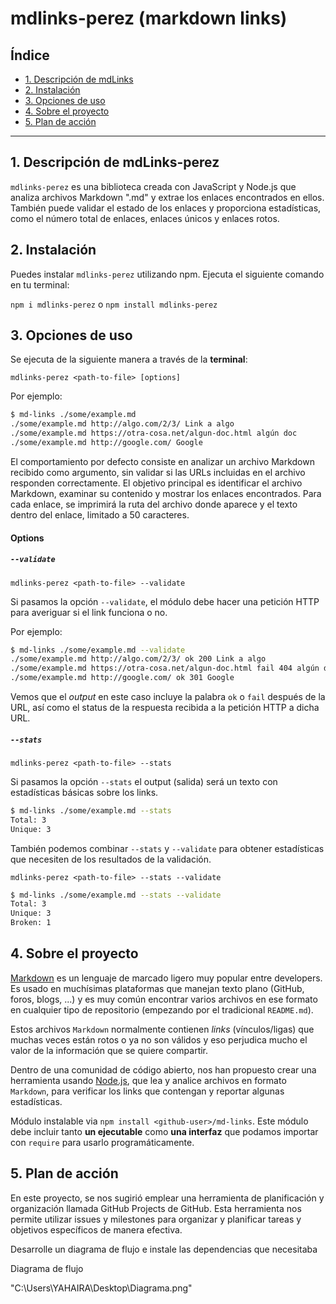 # mdlinks-perez (markdown links)

## Índice

* [1. Descripción de mdLinks](#1-descripción-de-mdLinks)
* [2. Instalación](#2-instalación)
* [3. Opciones de uso](#3-opciones-de-uso)
* [4. Sobre el proyecto](#4-sobre-el-proyecto)
* [5. Plan de acción](#5-plan-de-acción)

---

## 1. Descripción de mdLinks-perez

`mdlinks-perez` es una biblioteca creada con JavaScript y Node.js que analiza archivos Markdown ".md" y extrae los enlaces encontrados en ellos. También puede validar el estado de los enlaces y proporciona estadísticas, como el número total de enlaces, enlaces únicos y enlaces rotos.

## 2. Instalación

Puedes instalar `mdlinks-perez` utilizando npm. Ejecuta el siguiente comando en tu terminal:

 `npm i mdlinks-perez` o `npm install mdlinks-perez`

## 3. Opciones de uso

Se ejecuta de la siguiente manera a través de la **terminal**:

`mdlinks-perez <path-to-file> [options]`

Por ejemplo:

```sh
$ md-links ./some/example.md
./some/example.md http://algo.com/2/3/ Link a algo
./some/example.md https://otra-cosa.net/algun-doc.html algún doc
./some/example.md http://google.com/ Google

```

El comportamiento por defecto consiste en analizar un archivo Markdown recibido como argumento, sin validar si las URLs incluidas en el archivo responden correctamente. El objetivo principal es identificar el archivo Markdown, examinar su contenido y mostrar los enlaces encontrados. Para cada enlace, se imprimirá la ruta del archivo donde aparece y el texto dentro del enlace, limitado a 50 caracteres.

#### Options

##### `--validate`

`mdlinks-perez <path-to-file> --validate`

Si pasamos la opción `--validate`, el módulo debe hacer una petición HTTP para
averiguar si el link funciona o no.

Por ejemplo:

```sh
$ md-links ./some/example.md --validate
./some/example.md http://algo.com/2/3/ ok 200 Link a algo
./some/example.md https://otra-cosa.net/algun-doc.html fail 404 algún doc
./some/example.md http://google.com/ ok 301 Google

```

Vemos que el *output* en este caso incluye la palabra `ok` o `fail` después de
la URL, así como el status de la respuesta recibida a la petición HTTP a dicha
URL.

##### `--stats`

`mdlinks-perez <path-to-file> --stats`

Si pasamos la opción `--stats` el output (salida) será un texto con estadísticas
básicas sobre los links.

```sh
$ md-links ./some/example.md --stats
Total: 3
Unique: 3

```

También podemos combinar `--stats` y `--validate` para obtener estadísticas que
necesiten de los resultados de la validación.

`mdlinks-perez <path-to-file> --stats --validate`

```sh
$ md-links ./some/example.md --stats --validate
Total: 3
Unique: 3
Broken: 1

```

## 4. Sobre el proyecto

[Markdown](https://es.wikipedia.org/wiki/Markdown) es un lenguaje de marcado
ligero muy popular entre developers. Es usado en muchísimas plataformas que
manejan texto plano (GitHub, foros, blogs, ...) y es muy común
encontrar varios archivos en ese formato en cualquier tipo de repositorio
(empezando por el tradicional `README.md`).

Estos archivos `Markdown` normalmente contienen *links* (vínculos/ligas) que
muchas veces están rotos o ya no son válidos y eso perjudica mucho el valor de
la información que se quiere compartir.

Dentro de una comunidad de código abierto, nos han propuesto crear una
herramienta usando [Node.js](https://nodejs.org/), que lea y analice archivos
en formato `Markdown`, para verificar los links que contengan y reportar
algunas estadísticas.

Módulo instalable via `npm install <github-user>/md-links`. Este módulo debe
incluir tanto **un ejecutable** como **una interfaz** que podamos importar con `require`
para usarlo programáticamente.

## 5. Plan de acción

En este proyecto, se nos sugirió emplear una herramienta de planificación y organización llamada GitHub Projects de GitHub. Esta herramienta nos permite utilizar issues y milestones para organizar y planificar tareas y objetivos específicos de manera efectiva.

Desarrolle un diagrama de flujo e instale las dependencias que necesitaba

Diagrama de flujo

"C:\Users\YAHAIRA\Desktop\Diagrama.png"
